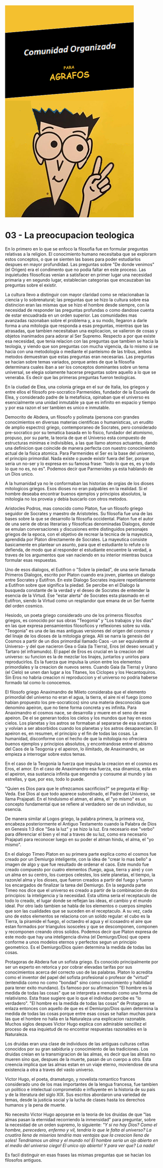 ![](comunidad-organizada-para-agrafos.png)

# 03 - La preocupacion teologica

En lo primero en lo que se enfoco la filosofia fue en formular preguntas relativas a la religion. El conocimiento
humano necesitaba que se explorarn estos conceptos, o que se sienten las bases para poder estudiarlos despues en
mayor profundidad. Las preguntas sobre "De donde venimos" (el Origen) era el condimento que no podia faltar en
este proceso. Las inquietudes filosoficas venian a satisfacer en primer lugar una necesidad primaria y en segundo
lugar, establecian categorias que encauzaban las preguntas sobre el existir.

La cultura llevo a distinguir con mayor claridad como se relacionaban la ciencia y lo sobrenatural; las preguntas que
se hizo la cultura sobre esa distincion eran las mismas que se hizo el hombre desde siempre, con la necesidad de
responder las preguntas profundas o como dandose cuenta de estar encuadrada en un orden superior.
Las comunidades mas avanzadas razonaban sobre el problema y, a su modo, llegaron a darle forma a una mitologia que
responda a esas preguntas, mientras que las atrasadas, que tambien necesitaban una explicacion, se valieron de cosas y
objetos inanimados para adorar al Ser Supremo. Respecto a por que existe esa necesidad, que tenia relacion con las
preguntas que tambien se hacia la teologia, y viendo que son preguntas con mucha vigencia, da lo mismo si se hacia
con una metodologia o mediante el panteismo de las tribus, ambos metodos demuestran que estas preguntas eran necesarias.
Las preguntas se hacian sobre temas variados, porque antes de que la filosofia determinara cuales iban a ser los
conceptos dominantes sobre un tema universal, se elegia solamente hacerse preguntas sobre aquello a lo que se veneraba.
Es decir que las primeras preguntas fueron teologicas.

En la ciudad de Elea, una colonia griega en el sur de Italia, los griegos y entre ellos el filosofo
pre-socratico Parmenides, fundador de la Escuela de Elea, y considerado padre de la metafisica, opinaban que el
universo es esencialmente una unidad inmutable ya que es infinito en espacio y tiempo y por esa razon el ser
tambien es unico e inmutable. 

Democrito de Abdera, un filosofo y polimata (persona con grandes
conocimientos en diversas materias cientificas o humanisticas, un erudito de amplio espectro) griego, contemporaneo
de Socrates, pero considerado pre-socratico por su tematica basada en lo fisico, fundador del atomismo, propuso, por su parte,
la teoria de que el Universo esta compuesto de estructuras minimas e indivisibles, a las que llamo atomos actuantes,
dando una definicion que coincide de manera perfecta con nuestro conocimiento actual de la fisica atomica.
Para Parmenides el Ser es la base del universo, el principio primordial. Nada existe o puede existir fuera del Ser,
porque seria un no-ser y lo expresa en su famosa frase: "todo lo que es, es y todo lo que no es, no es". Podemos
decir que Parmenides ya esta hablando de un Dios unico.

A la humanidad ya no le conformaban las historias de orgias de los dioses mitologicos griegos. Esos dioses no eran
palpables en la realidad. Si el hombre deseaba encontrar buenos ejemplos y principios absolutos, la mitologia no
los proveia y debia buscarlo con otros metodos.

Aristocles Podros, mas conocido como Platon, fue un filosofo griego seguidor de Socrates y maestro de Aristoteles.
Su filosofia fue una de las bases sobre la que se desarrollo la filosofia occidental. Platon fue el autor de
una serie de obras literarias y filosoficas denominadas Dialogos, donde se emulan conversaciones y discusiones
entre distinguidos personajes griegos de la epoca, con el objetivo de recrear la tecnica de la mayeutica, aprendida
por Platon directamente de Socrates. La mayeutica consiste basicamente en plantear un asunto, para que el estudiante
lo refute o lo defienda, de modo que al responder el estudiante encuentre la verdad, a traves de los argumentos que
van naciendo en su interior mientras busca formular esas respuestas.

Uno de esos dialogos, el Eutifron o "Sobre la piedad", de una serie llamada Primeros Dialogos, escrito por Platon
cuando era joven, plantea un dialogo entre Socrates y Eutifron. En este Dialogo Socrates inquiere repetidamente a
Eutifron sobre que significa la piedad. Se percibe en el Dialogo la busqueda constante de la verdad y el deseo de
Socrates de entender la esencia de la Virtud. Ese "estar alerta" de Socrates esta plasmado en el Eutifron, siendo
la Virtud como un resplandor que emana de un Ser fuente del orden cosmico.

Hesiodo, un poeta griego considerado uno de los primeros filosofos griegos, es conocido por sus obras "Teogonia" y
"Los trabajos y los dias" en las que expresa pensamientos filosoficos y reflexiones sobre su vida.
"Teogonia" es una de las mas antiguas versiones del origen del cosmos y del linaje de los dioses de la mitologia
griega. Alli se narra la genesis del Cosmos a partir de un dios primordial llamado Caos -un ser equivalente al
Universo- y del que nacieron Gea o Gaia (la Tierra), Eros (el deseo sexual) y Tartaro (el inframundo).
El papel de Eros es crucial en la creacion del universo: su funcion es la de mezclar los linajes, juntarlos y
unirlos para reproducirlos. Es la fuerza que impulsa la union entre los elementos primordiales y la creacion de
nuevos seres. Cuando Gaia (la Tierra) y Urano (el Cielo) se unen dan lugar a los Titanes, los Ciclopes y los
Hecantoquiros. Sin Eros no habria creacion ni reproduccion y el universo no podria haberse formado tal como lo
conocemos.

El filosofo griego Anaximandro de Mileto consideraba que el elemento primordial del universo no eran el agua, la
tierra, el aire ni el fuego (como habian propuesto los pre-socraticos) sino una materia desconocida que denomino
apeiron, que no tiene forma concreta y es infinita. Para Anaximandro el cosmos nace, se desarrolla y muere
en el seno de ese apeiron. De el se generan todos los cielos y los mundos que hay en esos cielos.
Los planetas y los astros se formaban al separarse de esa sustancia y volvian a ser absorbidos cuando los planetas y
los astros desaparecian. El apeiron es, en resumen, el principio y el fin de todas las cosas.
La humanidad, disconforme con el hecho de que la mitologia no ofreciera buenos ejemplos y principios absolutos,
y encontrandose entre el abismo del Caos de la Teogonia y el apeiron, lo ilimitado, de Anaximandro, se empieza a
interrogar sobre estos temas.

En el caso de la Teogonia la fuerza que impulsa la creacion en el cosmos es Eros, el amor. En el caso de Anaximandro
esa fuerza, esa dinamica, esta en el apeiron, esa sustancia infinita que engendra y consume al mundo y las estrellas,
y que, por eso, todo lo puede.

"Quien es Dios para que le ofrezcamos sacrificios?" se pregunta el Rig-Veda. Ese Dios al que todo aparece subordinado,
el Padre del Universo, se llama Prajapati. En el hinduismo el atman, el alma, el "yo mismo" es un concepto fundamental
que se refiere al verdadero ser de un individuo, su esencia.

De manera similar al Logos griego, la palabra primera, la primera voz,
encabeza posteriormente el Antiguo Testamento cuando la Palabra de Dios en Genesis 1:3 dice "Sea la luz" y se hizo
la luz. Era necesario ese "verbo" para diferenciar el bien y el mal a traves de su luz, como era necesario Prajapati
para reconocer luego en su poder el atman hindu, el alma, el "yo mismo".

En el dialogo Timeo Platon en su primera parte explica como el cosmos fue creado por un Demiurgo inteligente, con
la idea de "crear lo mas bello" a imagen de algo y que fue resultado de ordenar el caos. Este mundo fue creado
compuesto por cuatro elementos (fuego, agua, tierra y aire) y con un alma en su centro, los cuerpos celestes, los
siete planetas, el tiempo, la razon/el alma y los dioses, que fueron creados a partir del fuego y fueron los
encargados de finalizar la tarea del Demiurgo. En la segunda parte Timeo nos dice que el universo es creado a partir
de la combinacion de dos principios: la inteligencia y la necesidad. Esta ultima seria el receptaculo de todo lo
creado, el lugar donde se reflejan las ideas, el cambio y el mundo ideal. Por otro lado tambien se habla de los
elementos o cuerpos simples que son las cualidades que se suceden en el receptaculo. A su vez, cada uno de estos
elementos se relaciona con un solido regular: el cubo es la Tierra, la piramide el fuego, el octaedro el agua y el
icosaedro el aire que estan formados por triangulos isosceles y que se descomponen, componen y recomponen creando
otros solidos. Podemos decir que Platon expresa de este modo que hay una inteligencia divina (el Demiurgo/Dios) que
opera conforme a unos modelos eternos y perfectos segun un principio geometrico. Es el Demiurgo/Dios quien determina
la medida de todas las cosas.

Protagoras de Abdera fue un sofista griego. Es conocido principalmente por ser un experto en retorica y por cobrar
elevadas tarifas por sus conocimientos acerca del correcto uso de las palabras. Platon lo acredita como el inventor
del papel del sofista profesional o profesor de "virtud" (entendida como no como "bondad" sino como conocimiento y
habilidad para tener exito mundano). Es famoso por su afirmacion "El hombre es la medida de todas las cosas" que se
interpreta a menudo como una forma de relativismo. Esta frase sugiere que lo que el individuo percibe es "lo verdadero".
"El hombre es la medida de todas las cosas" de Protagoras se enlaza entonces con aquello de que es el Demiurgo/Dios
quien determina la medida de todas las cosas porque entre esas cosas se hallan muchas para las que el hombre no halla
en la Naturaleza una explicacion razonable. Muchos siglos despues Victor Hugo explica con admirable sencillez
el proceso de esa inquietud de no encontrar respuestas razonables en la Naturaleza.

Los druidas eran una clase de individuos de las antiguas culturas celtas conocidos por su gran sabiduria y conocimiento
de las tradiciones. Los druidas creian en la transmigracion de las almas, es decir que las almas no mueren sino que,
despues de la muerte, pasan de un cuerpo a otro. Esta creencia implica que las almas estan en un viaje eterno,
moviendose de una existencia a otra a traves del vasto universo.

Victor Hugo, el poeta, dramaturgo, y novelista romantico frances considerado uno de los mas importantes de la lengua
francesa, fue tambien un politico e intelectual comprometido e influyente en la historia de su pais y de la literatura
del siglo XIX. Sus escritos abordaron una variedad de temas, desde la justicia social y la lucha de clases hasta los
derechos humanos y la pena de muerte.

No necesito Victor Hugo apoyarse en la teoria de los druidas de que "las almas pasan la eternidad recorriendo la
inmensidad" para preguntar, sobre la necesidad de un orden supremo, lo siguiente: *"Y si no hay Dios? Como el hombre,
perecedero, enfermo y vil, tendria lo que le falta al universo? La cruatira llena de miserias tendria mas ventajas
que la creacion llena de soles! Tendriamos un alma y el mundo no! El hombre seria un ojo abierto en el medio del
universo ciego! El unico ojo abierto! Y para ver que? La nada!*

Es facil distinguir en esas frases las mismas preguntas que se hacian los filosofos antiguos.
